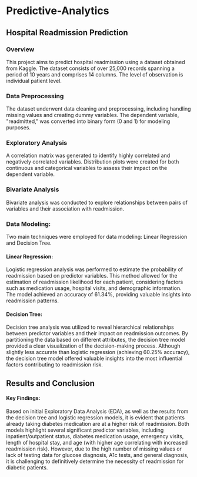 # Predictive-Analytics

## Hospital Readmission Prediction

### Overview
This project aims to predict hospital readmission using a dataset obtained from Kaggle. The dataset consists of over 25,000 records spanning a period of 10 years and comprises 14 columns. The level of observation is individual patient level.

### Data Preprocessing
The dataset underwent data cleaning and preprocessing, including handling missing values and creating dummy variables.
The dependent variable, "readmitted," was converted into binary form (0 and 1) for modeling purposes.

### Exploratory Analysis
A correlation matrix was generated to identify highly correlated and negatively correlated variables.
Distribution plots were created for both continuous and categorical variables to assess their impact on the dependent variable.

### Bivariate Analysis
Bivariate analysis was conducted to explore relationships between pairs of variables and their association with readmission.

### Data Modeling:
Two main techniques were employed for data modeling: Linear Regression and Decision Tree.

#### Linear Regression:

Logistic regression analysis was performed to estimate the probability of readmission based on predictor variables.
This method allowed for the estimation of readmission likelihood for each patient, considering factors such as medication usage, hospital visits, and demographic information.
The model achieved an accuracy of 61.34%, providing valuable insights into readmission patterns.

#### Decision Tree:

Decision tree analysis was utilized to reveal hierarchical relationships between predictor variables and their impact on readmission outcomes.
By partitioning the data based on different attributes, the decision tree model provided a clear visualization of the decision-making process.
Although slightly less accurate than logistic regression (achieving 60.25% accuracy), the decision tree model offered valuable insights into the most influential factors contributing to readmission risk.

## Results and Conclusion
#### Key Findings:
Based on initial Exploratory Data Analysis (EDA), as well as the results from the decision tree and logistic regression models, it is evident that patients already taking diabetes medication are at a higher risk of readmission.
Both models highlight several significant predictor variables, including inpatient/outpatient status, diabetes medication usage, emergency visits, length of hospital stay, and age (with higher age correlating with increased readmission risk).
However, due to the high number of missing values or lack of testing data for glucose diagnosis, A1c tests, and general diagnosis, it is challenging to definitively determine the necessity of readmission for diabetic patients.
